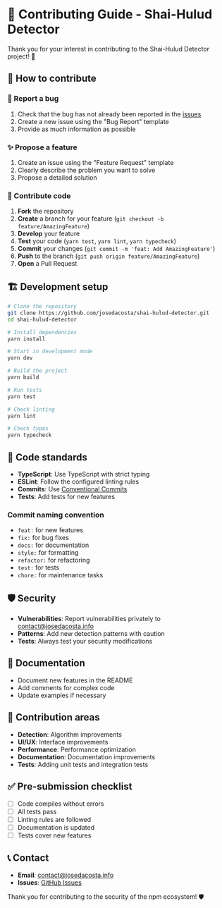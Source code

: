# 🤝 Contributing Guide - Shai-Hulud Detector

Thank you for your interest in contributing to the Shai-Hulud Detector project! 🎉

## 🚀 How to contribute

### 🐛 Report a bug

1. Check that the bug has not already been reported in the [issues](https://github.com/josedacosta/shai-hulud-detector/issues)
2. Create a new issue using the "Bug Report" template
3. Provide as much information as possible

### ✨ Propose a feature

1. Create an issue using the "Feature Request" template
2. Clearly describe the problem you want to solve
3. Propose a detailed solution

### 🔧 Contribute code

1. **Fork** the repository
2. **Create** a branch for your feature (`git checkout -b feature/AmazingFeature`)
3. **Develop** your feature
4. **Test** your code (`yarn test`, `yarn lint`, `yarn typecheck`)
5. **Commit** your changes (`git commit -m 'feat: Add AmazingFeature'`)
6. **Push** to the branch (`git push origin feature/AmazingFeature`)
7. **Open** a Pull Request

## 🏗️ Development setup

```bash
# Clone the repository
git clone https://github.com/josedacosta/shai-hulud-detector.git
cd shai-hulud-detector

# Install dependencies
yarn install

# Start in development mode
yarn dev

# Build the project
yarn build

# Run tests
yarn test

# Check linting
yarn lint

# Check types
yarn typecheck
```

## 📏 Code standards

- **TypeScript**: Use TypeScript with strict typing
- **ESLint**: Follow the configured linting rules
- **Commits**: Use [Conventional Commits](https://www.conventionalcommits.org/)
- **Tests**: Add tests for new features

### Commit naming convention

- `feat:` for new features
- `fix:` for bug fixes
- `docs:` for documentation
- `style:` for formatting
- `refactor:` for refactoring
- `test:` for tests
- `chore:` for maintenance tasks

## 🛡️ Security

- **Vulnerabilities**: Report vulnerabilities privately to contact@josedacosta.info
- **Patterns**: Add new detection patterns with caution
- **Tests**: Always test your security modifications

## 📝 Documentation

- Document new features in the README
- Add comments for complex code
- Update examples if necessary

## 🎯 Contribution areas

- **Detection**: Algorithm improvements
- **UI/UX**: Interface improvements
- **Performance**: Performance optimization
- **Documentation**: Documentation improvements
- **Tests**: Adding unit tests and integration tests

## ✅ Pre-submission checklist

- [ ] Code compiles without errors
- [ ] All tests pass
- [ ] Linting rules are followed
- [ ] Documentation is updated
- [ ] Tests cover new features

## 📞 Contact

- **Email**: contact@josedacosta.info
- **Issues**: [GitHub Issues](https://github.com/josedacosta/shai-hulud-detector/issues)

Thank you for contributing to the security of the npm ecosystem! 🛡️
